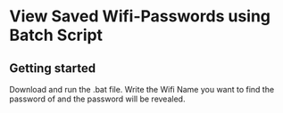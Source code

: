 # View Saved Wifi-Passwords using Batch Script

## Getting started
Download and run the .bat file. Write the Wifi Name you want to find the password of and the password will be revealed.


